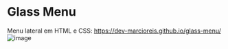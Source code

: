 # Glass Menu
Menu lateral em HTML e CSS: https://dev-marcioreis.github.io/glass-menu/
![image](https://user-images.githubusercontent.com/122680054/212545096-35aabc0e-4ceb-4f71-b2a5-e63c0fb32ec4.png)
